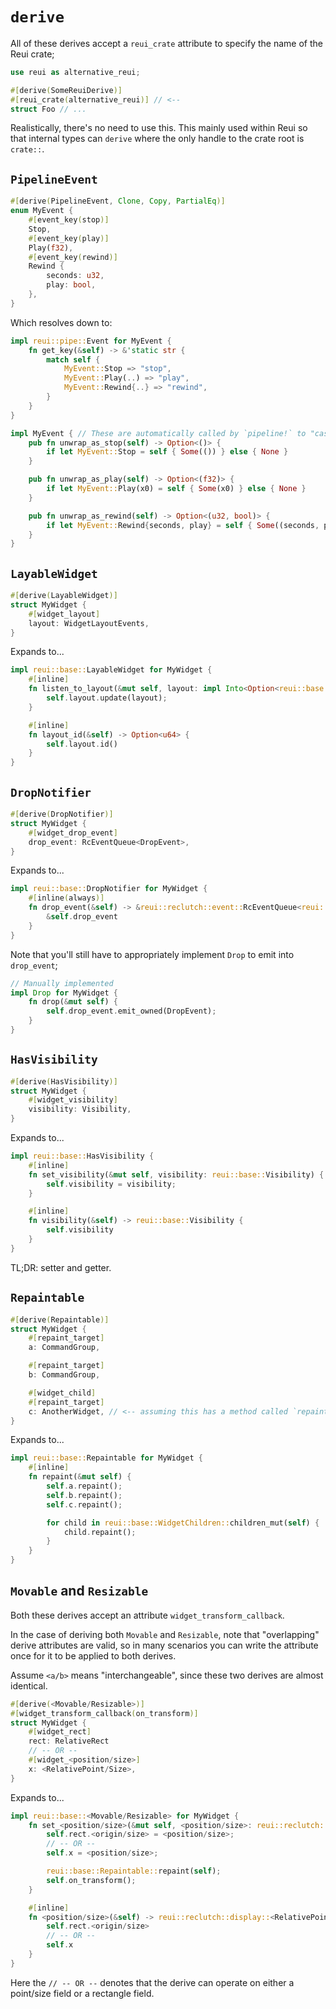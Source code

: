 # `derive`

All of these derives accept a `reui_crate` attribute to specify the name of the Reui crate;

```rust
use reui as alternative_reui;

#[derive(SomeReuiDerive)]
#[reui_crate(alternative_reui)] // <--
struct Foo // ...
```

Realistically, there's no need to use this. This mainly used within Reui so that internal types can `derive` where the only handle to the crate root is `crate::`.

## `PipelineEvent`

```rust
#[derive(PipelineEvent, Clone, Copy, PartialEq)]
enum MyEvent {
    #[event_key(stop)]
    Stop,
    #[event_key(play)]
    Play(f32),
    #[event_key(rewind)]
    Rewind {
        seconds: u32,
        play: bool,
    },
}
```

Which resolves down to:
```rust
impl reui::pipe::Event for MyEvent {
    fn get_key(&self) -> &'static str {
        match self {
            MyEvent::Stop => "stop",
            MyEvent::Play(..) => "play",
            MyEvent::Rewind{..} => "rewind",
        }
    }
}

impl MyEvent { // These are automatically called by `pipeline!` to "cast" the event.
    pub fn unwrap_as_stop(self) -> Option<()> {
        if let MyEvent::Stop = self { Some(()) } else { None }
    }

    pub fn unwrap_as_play(self) -> Option<(f32)> {
        if let MyEvent::Play(x0) = self { Some(x0) } else { None }
    }

    pub fn unwrap_as_rewind(self) -> Option<(u32, bool)> {
        if let MyEvent::Rewind{seconds, play} = self { Some((seconds, play)) } else { None }
    }
}
```

## `LayableWidget`

```rust
#[derive(LayableWidget)]
struct MyWidget {
    #[widget_layout]
    layout: WidgetLayoutEvents,
}
```

Expands to...

```rust
impl reui::base::LayableWidget for MyWidget {
    #[inline]
    fn listen_to_layout(&mut self, layout: impl Into<Option<reui::base::WidgetLayoutEventsInner>>) {
        self.layout.update(layout);
    }

    #[inline]
    fn layout_id(&self) -> Option<u64> {
        self.layout.id()
    }
}
```

## `DropNotifier`

```rust
#[derive(DropNotifier)]
struct MyWidget {
    #[widget_drop_event]
    drop_event: RcEventQueue<DropEvent>,
}
```

Expands to...

```rust
impl reui::base::DropNotifier for MyWidget {
    #[inline(always)]
    fn drop_event(&self) -> &reui::reclutch::event::RcEventQueue<reui::base::DropEvent> {
        &self.drop_event
    }
}
```

Note that you'll still have to appropriately implement `Drop` to emit into `drop_event`;

```rust
// Manually implemented
impl Drop for MyWidget {
    fn drop(&mut self) {
        self.drop_event.emit_owned(DropEvent);
    }
}
```

## `HasVisibility`

```rust
#[derive(HasVisibility)]
struct MyWidget {
    #[widget_visibility]
    visibility: Visibility,
}
```

Expands to...

```rust
impl reui::base::HasVisibility {
    #[inline]
    fn set_visibility(&mut self, visibility: reui::base::Visibility) {
        self.visibility = visibility;
    }

    #[inline]
    fn visibility(&self) -> reui::base::Visibility {
        self.visibility
    }
}
```

TL;DR: setter and getter.

## `Repaintable`

```rust
#[derive(Repaintable)]
struct MyWidget {
    #[repaint_target]
    a: CommandGroup,

    #[repaint_target]
    b: CommandGroup,

    #[widget_child]
    #[repaint_target]
    c: AnotherWidget, // <-- assuming this has a method called `repaint`.
}
```

Expands to...

```rust
impl reui::base::Repaintable for MyWidget {
    #[inline]
    fn repaint(&mut self) {
        self.a.repaint();
        self.b.repaint();
        self.c.repaint();

        for child in reui::base::WidgetChildren::children_mut(self) {
            child.repaint();
        }
    }
}
```

## `Movable` and `Resizable`

Both these derives accept an attribute `widget_transform_callback`.

In the case of deriving both `Movable` and `Resizable`, note that "overlapping" derive attributes are valid, so in many scenarios you can write the attribute once for it to be applied to both derives.

Assume `<a/b>` means "interchangeable", since these two derives are almost identical.

```rust
#[derive(<Movable/Resizable>)]
#[widget_transform_callback(on_transform)]
struct MyWidget {
    #[widget_rect]
    rect: RelativeRect
    // -- OR --
    #[widget_<position/size>]
    x: <RelativePoint/Size>,
}
```

Expands to...

```rust
impl reui::base::<Movable/Resizable> for MyWidget {
    fn set_<position/size>(&mut self, <position/size>: reui::reclutch::display::<RelativePoint/Size>) {
        self.rect.<origin/size> = <position/size>;
        // -- OR --
        self.x = <position/size>;

        reui::base::Repaintable::repaint(self);
        self.on_transform();
    }

    #[inline]
    fn <position/size>(&self) -> reui::reclutch::display::<RelativePoint/Size> {
        self.rect.<origin/size>
        // -- OR --
        self.x
    }
}
```

Here the `// -- OR --` denotes that the derive can operate on either a point/size field or a rectangle field.
